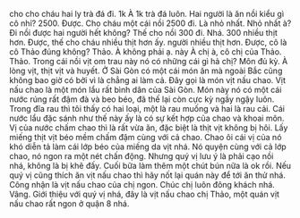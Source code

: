 cho cho cháu hai ly trà đá đi. 1k À 1k trà đá luôn. Hai người là ăn nồi kiểu gì cô nhỉ? 2500. Được. Cho cháu một cái nồi 2500 đi. Là nhỏ nhất. Nhỏ nhất à? Đi nồi được hai người hết không? Thế cho nồi 300 đi. Nhá. 300 nhiều thịt hơn. Được, thế cho cháu nhiều thịt hơn ấy. người nhiều thịt hơn. Được, cô là cô Thảo đúng không? Thảo. À không phải ạ. này À chị à, cô chị của Thảo. Thảo. Trong cái nồi vịt om trau này nó có những cái gì hả chị? Môn đủ kỳ. À lòng vịt, thịt vịt và huyết. Ở Sài Gòn có một cái món ăn mà ngoài Bắc cũng không bao giờ có bởi vì là chẳng ai làm cả. Đây gọi là món vịt nấu chao. Vịt nấu chao là một món lẩu rất bình dân của Sài Gòn. Món này nó có một cái nước rúng rất đậm đà và beo béo, đã thế lại còn cực kỳ ngầy ngậy luôn. Trong đĩa rau thì tôi thấy có hai loại, một là rau muống và hai là rau cải. Cái nước lẩu đặc sánh như thế này ấy là có sự kết hợp của chao và khoai môn. Vị của nước chấm chao thì là rất vừa ăn, đặc biệt là thịt vịt không bị hôi. Lấy miếng thịt vịt béo mềm chấm đậm cùng với cả chao. Chao ôi cái vị của nó khó diễn tả làm cái lớp béo của miếng da vịt nhá. Nó quyện cùng với cả lớp chao, nó ngon ra một nét chấn động. Nhưng quý vị lưu ý là phải cạo nồi nhá, không là bị khê đấy. Cuối bữa làm thêm một chút bún nữa là ok rồi. Nếu quý vị cũng thích ăn vịt nấu chao thì hãy nốt lại quán này để tới ăn thử nhá. Công nhận là vịt nấu chao của chị ngon. Chúc chị luôn đông khách nhá. Vâng. Giới thiệu với quý vị nhá, đây là vịt nấu chao chị Thảo, một quán vịt nấu chao rất ngon ở quận 8 nhá.